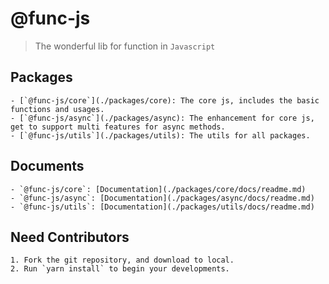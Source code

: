 # @func-js

> The wonderful lib for function in `Javascript`

## Packages
    - [`@func-js/core`](./packages/core): The core js, includes the basic functions and usages.
    - [`@func-js/async`](./packages/async): The enhancement for core js, get to support multi features for async methods.
    - [`@func-js/utils`](./packages/utils): The utils for all packages.

## Documents
    - `@func-js/core`: [Documentation](./packages/core/docs/readme.md)
    - `@func-js/async`: [Documentation](./packages/async/docs/readme.md)
    - `@func-js/utils`: [Documentation](./packages/utils/docs/readme.md)

## Need Contributors
    1. Fork the git repository, and download to local.
    2. Run `yarn install` to begin your developments.
